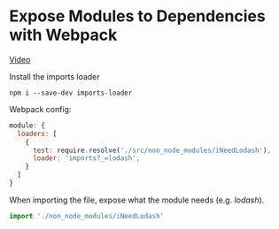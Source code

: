 # Expose Modules to Dependencies with Webpack
[Video](https://egghead.io/lessons/tools-expose-modules-to-dependencies-with-webpack)

Install the imports loader
```
npm i --save-dev imports-loader
```

Webpack config:
``` js
module: {
  loaders: [
    {
      test: require.resolve('./src/non_node_modules/iNeedLodash'),
      loader: 'imports?_=lodash',
    }
  ]
}
```

When importing the file, expose what the module needs (e.g. *lodash*).
```js
import './non_node_modules/iNeedLodash'
```
